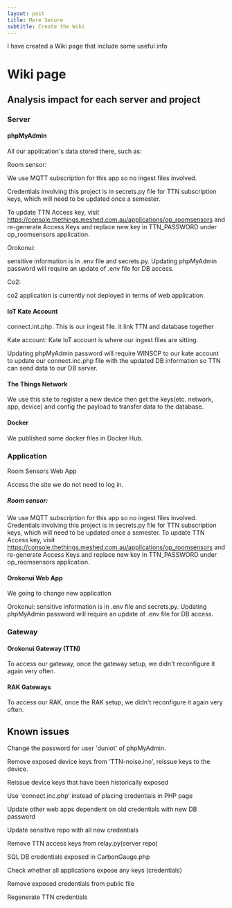 ```yaml
---
layout: post
title: More Secure
subtitle: Create the Wiki
---
```


I have created a Wiki page that include some useful info

# Wiki page

## Analysis impact for each server and project

### Server 

#### phpMyAdmin

All our application's data stored there, such as:

Room sensor: 

We use MQTT subscription for this app so no ingest files involved.  

Credentials involving this project is in secrets.py file for TTN subscription keys, which will need to be updated once a semester.  

To update TTN Access key, visit https://console.thethings.meshed.com.au/applications/op_roomsensors and re-generate Access Keys and replace new key in TTN_PASSWORD under op_roomsensors application.

Orokonui: 

sensitive information is in .env file and secrets.py.  Updating phpMyAdmin password will require an update of .env file for DB access.

Co2: 

co2 application is currently not deployed in terms of web application.


#### IoT Kate Account

connect.int.php. This is our ingest file. it link TTN and database together

Kate account: Kate IoT account is where our ingest files are sitting. 

 Updating phpMyAdmin password will require WINSCP to our kate account to update our connect.inc.php file with the updated DB information so TTN can send data to our DB server.



#### The Things Network
We use this site to register a new device then get the keys(etc. network, app, device) and config the payload to transfer data to the database.


#### Docker

We published some docker files in Docker Hub.

### Application

Room Sensors Web App

Access the site we do not need to log in.


##### Room sensor: 
We use MQTT subscription for this app so no ingest files involved. Credentials involving this project is in secrets.py file for TTN subscription keys, which will need to be updated once a semester. To update TTN Access key, visit https://console.thethings.meshed.com.au/applications/op_roomsensors and re-generate Access Keys and replace new key in TTN_PASSWORD under op_roomsensors application.


#### Orokonui Web App

We going to change new application

Orokonui: sensitive information is in .env file and secrets.py.  Updating phpMyAdmin password will require an update of .env file for DB access.

### Gateway

#### Orokonui Gateway (TTN)

To access our gateway, once the gateway setup, we didn't reconfigure it again very often.




#### RAK Gateways

To access our RAK, once the RAK setup, we didn't reconfigure it again very often.


## Known issues

 Change the password for user 'duniot' of phpMyAdmin.

 Remove exposed device keys from 'TTN-noise.ino', reissue keys to the device.

 Reissue device keys that have been historically exposed

 Use 'connect.inc.php' instead of placing credentials in PHP page

 Update other web apps dependent on old credentials with new DB password

 Update sensitive repo with all new credentials

 Remove TTN access keys from relay.py(server repo)

 SQL DB credentials exposed in CarbonGauge.php

 Check whether all applications expose any keys (credentials)

 Remove exposed credentials from public file

 Regenerate TTN credentials